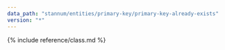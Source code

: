 ```yaml
---
data_path: "stannum/entities/primary-key/primary-key-already-exists"
version: "*"
---
```


{% include reference/class.md %}
